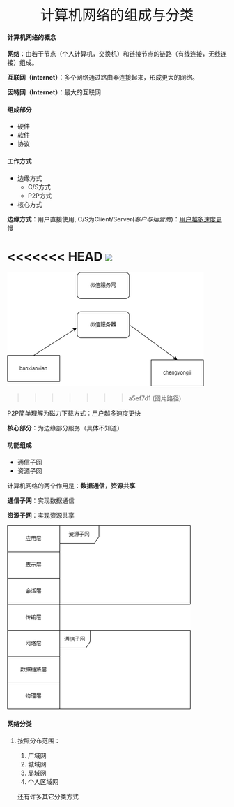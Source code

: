 <div align = "center"><font size = 6>计算机网络的组成与分类</font></div>

#### 计算机网络的概念

**网络**：由若干节点（个人计算机，交换机）和链接节点的链路（有线连接，无线连接）组成。

**互联网（internet）**：多个网络通过路由器连接起来，形成更大的网络。

**因特网（Internet）**：最大的互联网

#### 组成部分

- 硬件
- 软件
- 协议

#### 工作方式

- 边缘方式
  - C/S方式
  - P2P方式
- 核心方式

**边缘方式**：用户直接使用, C/S为Client/Server(*客户与运营商*)：<u>用户越多速度更慢</u>

<<<<<<< HEAD
![]([F:\进阶1\计算机网络\drawio\CS.drawio.png](https://github.com/banxianxian/AdvancedBanxianxian/blob/Internet/drawio/CS.drawio.png))
=======
![](https://github.com/banxianxian/AdvancedBanxianxian/blob/Internet/drawio/CS.drawio.png?raw=true)
>>>>>>> a5ef7d1 (图片路径)

P2P简单理解为磁力下载方式：<u>用户越多速度更快</u>

**核心部分**：为边缘部分服务（具体不知道）

#### 功能组成

- 通信子网
- 资源子网

计算机网络的两个作用是：**数据通信**，**资源共享**

**通信子网**：实现数据通信

**资源子网**：实现资源共享

![](https://github.com/banxianxian/AdvancedBanxianxian/blob/Internet/drawio/%E8%AE%A1%E7%AE%97%E6%9C%BA%E7%BD%91%E7%BB%9C%E5%B1%82%E6%95%B0.drawio.png?raw=true)

#### 网络分类

1. 按照分布范围：

   1. 广域网
   2. 城域网
   3. 局域网
   4. 个人区域网

   还有许多其它分类方式

​				

